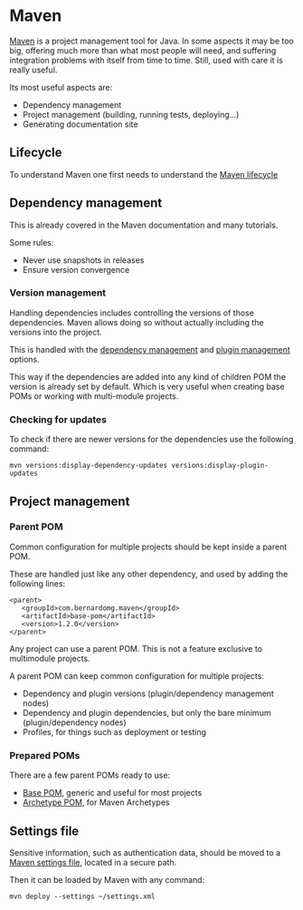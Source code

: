 # Maven

[Maven][maven] is a project management tool for Java. In some aspects it may be too big, offering much more than what most people will need, and suffering integration problems with itself from time to time. Still, used with care it is really useful.

Its most useful aspects are:
- Dependency management
- Project management (building, running tests, deploying...)
- Generating documentation site

## Lifecycle

To understand Maven one first needs to understand the [Maven lifecycle][maven_lifecycle]

## Dependency management

This is already covered in the Maven documentation and many tutorials.

Some rules:

* Never use snapshots in releases
* Ensure version convergence

### Version management

Handling dependencies includes controlling the versions of those dependencies. Maven allows doing so without actually including the versions into the project.

This is handled with the [dependency management][maven_dependency_management] and [plugin management][maven_plugin_management] options.

This way if the dependencies are added into any kind of children POM the version is already set by default. Which is very useful when creating base POMs or working with multi-module projects.

### Checking for updates

To check if there are newer versions for the dependencies use the following command:

```
mvn versions:display-dependency-updates versions:display-plugin-updates
```

## Project management

### Parent POM

Common configuration for multiple projects should be kept inside a parent POM.

These are handled just like any other dependency, and used by adding the following lines:

```
<parent>
   <groupId>com.bernardomg.maven</groupId>
   <artifactId>base-pom</artifactId>
   <version>1.2.0</version>
</parent>
```

Any project can use a parent POM. This is not a feature exclusive to multimodule projects.

A parent POM can keep common configuration for multiple projects:
- Dependency and plugin versions (plugin/dependency management nodes)
- Dependency and plugin dependencies, but only the bare minimum (plugin/dependency nodes)
- Profiles, for things such as deployment or testing

### Prepared POMs

There are a few parent POMs ready to use:
* [Base POM][base_pom], generic and useful for most projects
* [Archetype POM][archetype_pom], for Maven Archetypes

## Settings file

Sensitive information, such as authentication data, should be moved to a [Maven settings file][maven_settings], located in a secure path.

Then it can be loaded by Maven with any command:

```
mvn deploy --settings ~/settings.xml
```

[archetype_pom]: https://github.com/Bernardo-MG/archetype-pom
[base_pom]: https://github.com/Bernardo-MG/base-pom

[maven]: https://maven.apache.org/
[maven_lifecycle]: https://maven.apache.org/guides/introduction/introduction-to-the-lifecycle.html
[maven_dependency_management]: https://maven.apache.org/guides/introduction/introduction-to-dependency-mechanism.html#Dependency_Management
[maven_plugin_management]: https://maven.apache.org/pom.html#Plugin_Management
[maven_settings]: https://maven.apache.org/settings.html
